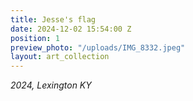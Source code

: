 ```yaml
---
title: Jesse's flag
date: 2024-12-02 15:54:00 Z
position: 1
preview_photo: "/uploads/IMG_8332.jpeg"
layout: art_collection
---
```


*2024, Lexington KY*